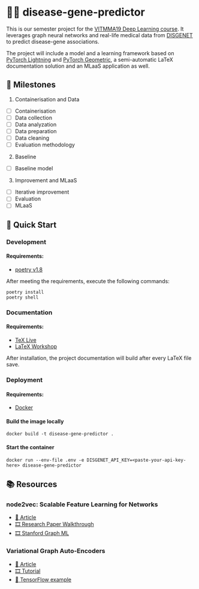 # 🧬🤖 disease-gene-predictor

This is our semester project for the [VITMMA19 Deep Learning course](https://www.tmit.bme.hu/vitmma19). It leverages graph neural networks and real-life medical data from [DISGENET](https://disgenet.com/) to predict disease-gene associations.

The project will include a model and a learning framework based on [PyTorch Lightning](https://lightning.ai/docs/pytorch/stable/) and [PyTorch Geometric](https://pytorch-geometric.readthedocs.io/en/latest/), a semi-automatic LaTeX documentation solution and an MLaaS application as well.  

## 🎯 Milestones

1. Containerisation and Data  
  - [ ] Containerisation
  - [ ] Data collection
  - [ ] Data analyzation
  - [ ] Data preparation
  - [ ] Data cleaning
  - [ ] Evaluation methodology
2. Baseline
  - [ ] Baseline model
3. Improvement and MLaaS
  - [ ] Iterative improvement
  - [ ] Evaluation
  - [ ] MLaaS

## 🚀 Quick Start

### Development 

#### Requirements: 
- [poetry v1.8](https://python-poetry.org/)

After meeting the requirements, execute the following commands: 
```
poetry install
poetry shell
```

### Documentation

#### Requirements:
- [TeX Live](https://www.tug.org/texlive/)  
- [LaTeX Workshop](https://marketplace.visualstudio.com/items?itemName=James-Yu.latex-workshop)

After installation, the project documentation will build after every LaTeX file save. 

### Deployment

#### Requirements: 
- [Docker](https://www.docker.com/)

#### Build the image locally  
```
docker build -t disease-gene-predictor .
```

#### Start the container  
```
docker run --env-file .env -e DISGENET_API_KEY=<paste-your-api-key-here> disease-gene-predictor
```

## 📚 Resources

### node2vec: Scalable Feature Learning for Networks
- [📒 Article](https://arxiv.org/pdf/1607.00653)
- [🎞️ Research Paper Walkthrough](https://www.youtube.com/watch?v=LpwGZG5j_q0)
- [🎞️ Stanford Graph ML](https://youtu.be/Xv0wRy66Big?si=lA87djJRxRTvdpPv&t=1049)

### Variational Graph Auto-Encoders
- [📒 Article](https://arxiv.org/pdf/1611.07308)
- [🎞️ Tutorial](https://www.youtube.com/watch?v=hZkLu2OaHD0)
- [🤖 TensorFlow example](https://github.com/tkipf/gae)
